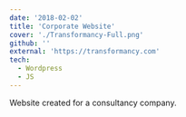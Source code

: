 ```yaml
---
date: '2018-02-02'
title: 'Corporate Website'
cover: './Transformancy-Full.png'
github: ''
external: 'https://transformancy.com'
tech:
  - Wordpress
  - JS
---
```


Website created for a consultancy company.
